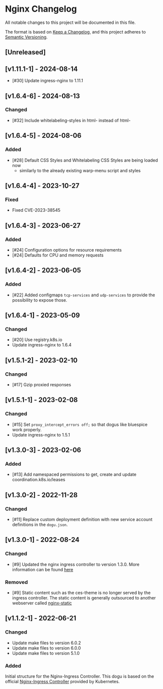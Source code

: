 # Nginx Changelog

All notable changes to this project will be documented in this file.

The format is based on [Keep a Changelog](https://keepachangelog.com/en/1.0.0/),
and this project adheres to [Semantic Versioning](https://semver.org/spec/v2.0.0.html).

## [Unreleased]

## [v1.11.1-1] - 2024-08-14
- [#30] Update ingress-nginx to 1.11.1

## [v1.6.4-6] - 2024-08-13
### Changed
- [#32] Include whitelabeling-styles in html-<head> instead of html-<body> 

## [v1.6.4-5] - 2024-08-06
### Added
- [#28] Default CSS Styles and Whitelabeling CSS Styles are being loaded now
    - similarly to the already existing warp-menu script and styles

## [v1.6.4-4] - 2023-10-27
### Fixed
- Fixed CVE-2023-38545

## [v1.6.4-3] - 2023-06-27
### Added
- [#24] Configuration options for resource requirements
- [#24] Defaults for CPU and memory requests

## [v1.6.4-2] - 2023-06-05
### Added
- [#22] Added configmaps `tcp-services` and `udp-services` to provide the possibility to expose those.

## [v1.6.4-1] - 2023-05-09
### Changed
- [#20] Use registry.k8s.io 
- Update ingress-nginx to 1.6.4

## [v1.5.1-2] - 2023-02-10
### Changed
- [#17] Gzip proxied responses

## [v1.5.1-1] - 2023-02-08
### Changed
- [#15] Set `proxy_intercept_errors off;` so that dogus like bluespice work properly.
- Update ingress-nginx to 1.5.1

## [v1.3.0-3] - 2023-02-06
### Added
- [#13] Add namespaced permissions to get, create and update coordination.k8s.io/leases

## [v1.3.0-2] - 2022-11-28
### Changed
- [#11] Replace custom deployment definition with new service account definitions in the `dogu.json`.

## [v1.3.0-1] - 2022-08-24
### Changed
- [#9] Updated the nginx ingress controller to version 1.3.0. More information can be found [here](https://github.com/kubernetes/ingress-nginx/releases/tag/controller-v1.3.0)

### Removed
- [#9] Static content such as the ces-theme is no longer served by the ingress controller. The static content is generally outsourced to another webserver called [nginx-static](https://github.com/cloudogu/nginx-static)

## [v1.1.2-1] - 2022-06-21
### Changed
- Update make files to version 6.0.2
- Update make files to version 6.0.0
- Update make files to version 5.1.0

### Added 
Initial structure for the Nginx-Ingress Controller. This dogu is based on the official 
[Nginx-Ingress Controller](https://github.com/kubernetes/ingress-nginx/) provided by Kubernetes.
